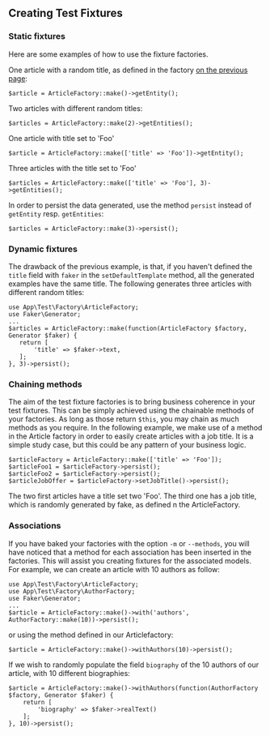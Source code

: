 ## Creating Test Fixtures

### Static fixtures

Here are some examples of how to use the fixture factories.

One article with a random title, as defined in the factory [on the previous page](factories.md):
```
$article = ArticleFactory::make()->getEntity();
``` 
Two articles with different random titles:
```
$articles = ArticleFactory::make(2)->getEntities();
``` 
One article with title set to 'Foo'
```
$article = ArticleFactory::make(['title' => 'Foo'])->getEntity();
``` 
Three articles with the title set to 'Foo'
```
$articles = ArticleFactory::make(['title' => 'Foo'], 3)->getEntities();
``` 

In order to persist the data generated, use the method `persist` instead of `getEntity` resp. `getEntities`:
```
$articles = ArticleFactory::make(3)->persist();
```

### Dynamic fixtures
The drawback of the previous example, is that, if you haven't defined the `title` field with `faker` in the `setDefaultTemplate` method,  all the generated examples have the same title. The following
generates three articles with different random titles:
```
use App\Test\Factory\ArticleFactory;
use Faker\Generator;
...
$articles = ArticleFactory::make(function(ArticleFactory $factory, Generator $faker) {
   return [
       'title' => $faker->text,
   ];
}, 3)->persist();
```

### Chaining methods
The aim of the test fixture factories is to bring business coherence in your test fixtures.
This can be simply achieved using the chainable methods of your factories. As long as those return `$this`, you may chain as much methods as you require.
In the following example, we make use of a method in the Article factory in order to easily create articles with a job title.
It is a simple study case, but this could be any pattern of your business logic. 
```
$articleFactory = ArticleFactory::make(['title' => 'Foo']);
$articleFoo1 = $articleFactory->persist();
$articleFoo2 = $articleFactory->persist();
$articleJobOffer = $articleFactory->setJobTitle()->persist();
```
 
 The two first articles have a title set two 'Foo'. The third one has a job title, which is randomly generated by fake, as defined n the
 ArticleFactory. 
 
 ### Associations
 If you have baked your factories with the option `-m` or `--methods`, you will have noticed that a method for each association
 has been inserted in the factories. This will assist you creating fixtures for the associated models. For example, we can 
 create an article with 10 authors as follow:
 ```
use App\Test\Factory\ArticleFactory;
use App\Test\Factory\AuthorFactory;
use Faker\Generator;
...
 $article = ArticleFactory::make()->with('authors', AuthorFactory::make(10))->persist();
```
or using the method defined in our Articlefactory:
```
$article = ArticleFactory::make()->withAuthors(10)->persist();
```

If we wish to randomly populate the field `biography` of the 10 authors of our article, with 10 different biographies:
```
$article = ArticleFactory::make()->withAuthors(function(AuthorFactory $factory, Generator $faker) {
    return [
        'biography' => $faker->realText()
    ];
}, 10)->persist();
```
